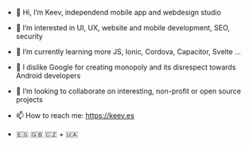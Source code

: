 - 👋 Hi, I’m Keev, independend mobile app and webdesign studio
- 👀 I’m interested in UI, UX, website and mobile development, SEO, security
- 🌱 I’m currently learning more JS, Ionic, Cordova, Capacitor, Svelte ...
- 💩 I dislike Google for creating monopoly and its disrespect towards Android developers
- 💞️ I’m looking to collaborate on interesting, non-profit or open source projects
- 📫 How to reach me: https://keev.es

- 🇪🇸 :uk: 🇨🇿 + 🇺🇦


